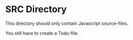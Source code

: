 # SRC Directory

This directory should only contain Javascript source-files.

You still have to create a Todo-file.
